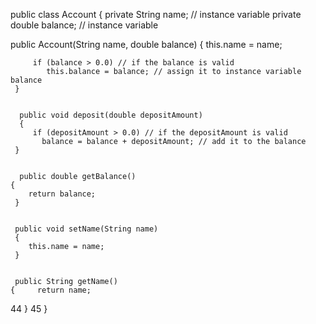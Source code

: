 public class Account
   {
      private String name; // instance variable
      private double balance; // instance variable
 
   public Account(String name, double balance)
    {
       this.name = name; 

         if (balance > 0.0) // if the balance is valid                       
            this.balance = balance; // assign it to instance variable balance
     }


      public void deposit(double depositAmount)                        
      {                                                                
         if (depositAmount > 0.0) // if the depositAmount is valid     
           balance = balance + depositAmount; // add it to the balance
     }                                                                

     
      public double getBalance()           
    {                                    
        return balance;                   
     }                                    

     
     public void setName(String name)
     {
        this.name = name;
     }

     
     public String getName()
    {     return name; 
44      } 
45   }
